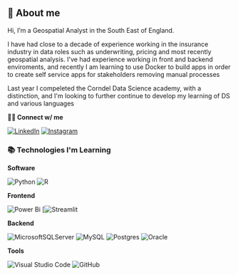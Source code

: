 <h2>👋 About me </h2>

Hi, I’m a Geospatial Analyst in the South East of England. 

I have had close to a decade of experience working in the insurance industry in data roles such as underwriting, pricing and most recently geospatial analysis. I've had experience working in front and backend enviroments, and recently I am learning to use Docker to build apps in order to create self service apps for stakeholders removing manual processes

Last year I compeleted the Corndel Data Science academy, with a distinction, and I'm looking to further continue to develop my learning of DS and various languages 


**🤝🏻 Connect w/ me** 

[![LinkedIn](https://img.shields.io/badge/linkedin-%230077B5.svg?style=for-the-badge&logo=linkedin&logoColor=white)](https://www.linkedin.com/in/armstrongalexander/)
[![Instagram](https://img.shields.io/badge/Instagram-E4405F?style=for-the-badge&logo=instagram&logoColor=white)](https://www.instagram.com/a_earmstrong)

<h3>📚 Technologies I'm Learning</h3>

**Software**

![Python](https://img.shields.io/badge/python-3670A0?style=for-the-badge&logo=python&logoColor=ffdd54)
![R](https://img.shields.io/badge/r-%23276DC3.svg?style=for-the-badge&logo=r&logoColor=white)

**Frontend**

![Power Bi](https://img.shields.io/badge/power_bi-F2C811?style=for-the-badge&logo=powerbi&logoColor=black)
[![Streamlit](https://static.streamlit.io/badges/streamlit_badge_black_white.svg)

**Backend**

![MicrosoftSQLServer](https://img.shields.io/badge/Microsoft%20SQL%20Sever-CC2927?style=for-the-badge&logo=microsoft%20sql%20server&logoColor=white) 
![MySQL](https://img.shields.io/badge/mysql-%2300f.svg?style=for-the-badge&logo=mysql&logoColor=white)
![Postgres](https://img.shields.io/badge/postgres-%23316192.svg?style=for-the-badge&logo=postgresql&logoColor=white)
![Oracle](https://img.shields.io/badge/Oracle-F80000?style=for-the-badge&logo=oracle&logoColor=white)

**Tools**

![Visual Studio Code](https://img.shields.io/badge/Visual%20Studio%20Code-0078d7.svg?style=for-the-badge&logo=visual-studio-code&logoColor=white)
![GitHub](https://img.shields.io/badge/github-%23121011.svg?style=for-the-badge&logo=github&logoColor=white)

